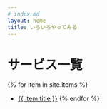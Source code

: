 ```yaml
---
# index.md
layout: home
title: いろいろやってみる
---
```


# サービス一覧

{% for item in site.items %}
- <a href="{{ item.url }}">{{ item.title }}</a>
{% endfor %}
